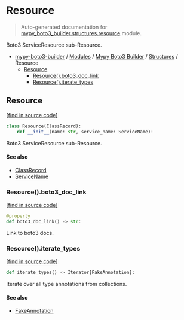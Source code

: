 # Resource

> Auto-generated documentation for [mypy_boto3_builder.structures.resource](https://github.com/youtype/mypy_boto3_builder/blob/main/mypy_boto3_builder/structures/resource.py) module.

Boto3 ServiceResource sub-Resource.

- [mypy-boto3-builder](../../README.md#mypy_boto3_builder) / [Modules](../../MODULES.md#mypy-boto3-builder-modules) / [Mypy Boto3 Builder](../index.md#mypy-boto3-builder) / [Structures](index.md#structures) / Resource
    - [Resource](#resource)
        - [Resource().boto3_doc_link](#resourceboto3_doc_link)
        - [Resource().iterate_types](#resourceiterate_types)

## Resource

[[find in source code]](https://github.com/youtype/mypy_boto3_builder/blob/main/mypy_boto3_builder/structures/resource.py#L14)

```python
class Resource(ClassRecord):
    def __init__(name: str, service_name: ServiceName):
```

Boto3 ServiceResource sub-Resource.

#### See also

- [ClassRecord](class_record.md#classrecord)
- [ServiceName](../service_name.md#servicename)

### Resource().boto3_doc_link

[[find in source code]](https://github.com/youtype/mypy_boto3_builder/blob/main/mypy_boto3_builder/structures/resource.py#L33)

```python
@property
def boto3_doc_link() -> str:
```

Link to boto3 docs.

### Resource().iterate_types

[[find in source code]](https://github.com/youtype/mypy_boto3_builder/blob/main/mypy_boto3_builder/structures/resource.py#L40)

```python
def iterate_types() -> Iterator[FakeAnnotation]:
```

Iterate over all type annotations from collections.

#### See also

- [FakeAnnotation](../type_annotations/fake_annotation.md#fakeannotation)
